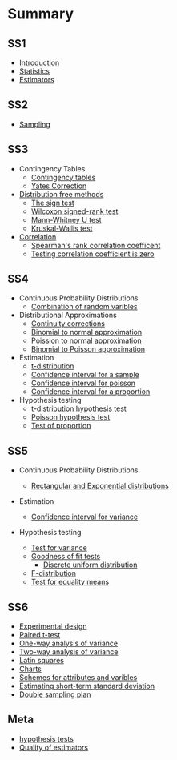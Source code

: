 # Summary

## SS1

* [Introduction](README.md)
* [Statistics](statistics.md)
* [Estimators](standard-error-of-the-mean.md)

## SS2

* [Sampling](ss2/sampling.md)

## SS3

* Contingency Tables
  * [Contingency tables](ss3/contingency-tables.md)
  * [Yates Correction](ss3/yates-correction.md)
* [Distribution free methods](ss3/distribution-free-methods.md)
  * [The sign test](ss3/the-sign-test.md)
  * [Wilcoxon signed-rank test](/ss3/wilcoxon-signed-rank-test.md#wilcoxon-signed-rank-test)
  * [Mann-Whitney U test](ss3/mann-whitney-u-test.md)
  * [Kruskal-Wallis test ](ss3/kruskal-wallis-test.md)
* [Correlation](ss3/correlation.md)
  * [Spearman's rank correlation coefficent](ss3/spearman's-rank-correlation-coefficent.md)
  * [Testing correlation coefficient is zero](ss3/testing-correlation-coefficient-is-zero.md)

## SS4

* Continuous Probability Distributions
  * [Combination of random varibles](ss4/combination-of-random-varibles.md)
* Distributional Approximations
  * [Continuity corrections](ss4/continuity-corrections.md)
  * [Binomial to normal approximation](ss4/binomial-to-normal-approximation.md)
  * [Poission to normal approximation](ss4/poission-to-normal-approximation.md)
  * [Binomial to Poisson approximation](ss4/binomial-to-poisson-approximation.md)
* Estimation
  * [t-distribution](ss4/t-distribution.md)
  * [Confidence interval for a sample](ss4/confidence-interval-for-a-sample.md)
  * [Confidence interval for poisson](ss4/confidence-interval-for-poisson.md)
  * [Confidence interval for a proportion](ss4/confidence-interval-for-a-proportion.md)
* Hypothesis testing
  * [t-distribution hypothesis test](ss4/hypothesis-test-for-mean.md)
  * [Poisson hypothesis test](ss4/test-for-proportionmean-of-poisson-distriution.md)
  * [Test of proportion](ss4/test-of-proportion.md)

## SS5

* Continuous Probability Distributions
  * [Rectangular and Exponential distributions](ss5/rectangular-and-exponential-distributions.md)

* Estimation
  * [Confidence interval for variance](ss5/variance-on-a-sample-of-a-normal-distribution.md)
* Hypothesis testing
  * [Test for variance](ss5/test-for-variance.md)
  * [Goodness of fit tests](ss5/goodness-of-fit-tests.md)
    * [Discrete uniform distribution](ss5/discrete-uniform-distribution.md)
  * [F-distribution](ss5/test-equal-variance-of-normal-distributions.md)
  * [Test for equality means](ss5/test-for-equality-of-varience-in-normal-distributions.md)

## SS6

* [Experimental design](ss6/experimental-design.md)
* [Paired t-test](ss6/paired-t-test.md)
* [One-way analysis of variance](ss6/one-way-analysis-of-variance.md)
* [Two-way analysis of variance](ss6/two-way-analysis-of-variance.md)
* [Latin squares](ss6/latin-squares.md)
* [Charts](ss6/charts.md)
* [Schemes for attributes and varibles](schemes-for-attributes-and-varibles.md)
* [Estimating short-term standard deviation](ss6/estimating-short-term-standard-deviation.md)
* [Double sampling plan](ss6/double-sampling-plan.md)

## Meta

* [hypothesis tests](meta/hypothesis-tests.md)
* [Quality of estimators](meta/quality-of-estimators.md)

